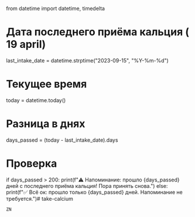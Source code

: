 from datetime import datetime, timedelta
# Дата последнего приёма кальция ( 19 april)
last_intake_date = datetime.strptime("2023-09-15", "%Y-%m-%d")

# Текущее время
today = datetime.today()
# Разница в днях
days_passed = (today - last_intake_date).days
# Проверка
if days_passed > 200:
    print(f"⚠️ Напоминание: прошло {days_passed} дней с последнего приёма кальция! Пора принять снова.")
else:
    print(f"✅ Всё ок: прошло только {days_passed} дней. Напоминание не требуется.")# take-calcium

    
    ZN
